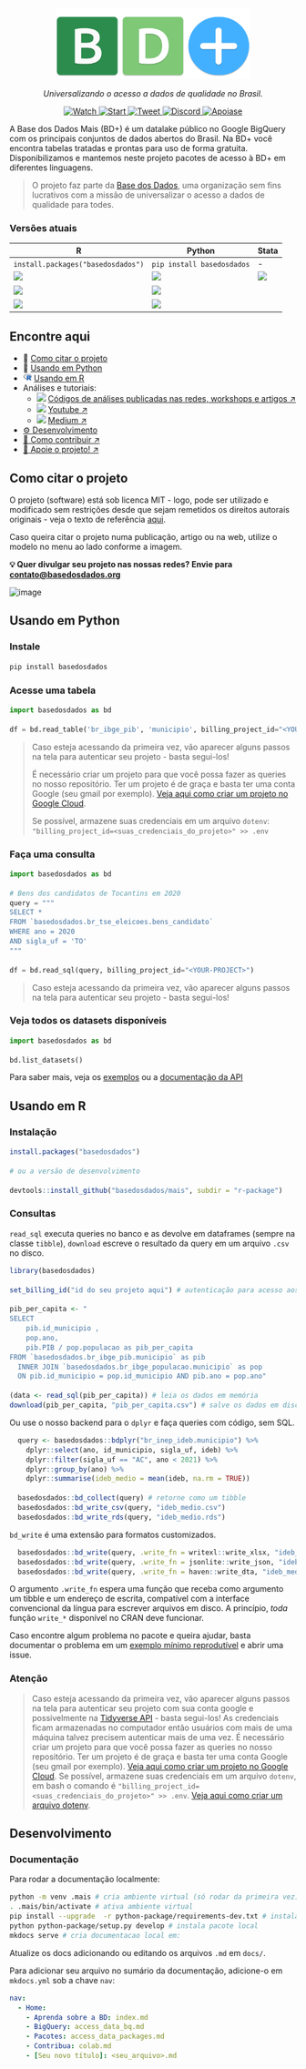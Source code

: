 <!-- Header -->
<p align="center">
  <a href="https://basedosdados.org">
    <img src="docs/images/bdmais_logo.png" width="340" alt="Base dos Dados Mais">
  </a>
</p>


<p align="center">
    <em>Universalizando o acesso a dados de qualidade no Brasil.</em>
</p>

<p align="center">
  <a href="https://github.com/basedosdados/mais/subscription" target="_blank">
    <img src="https://img.shields.io/github/watchers/basedosdados/mais.svg?style=social" alt="Watch">
  </a>
  <a href="https://github.com/basedosdados/mais/stargazers" target="_blank">
    <img src="https://img.shields.io/github/stars/basedosdados/mais.svg?style=social" alt="Start">
  </a>
  <a href="https://twitter.com/basedosdados" target="_blank">
    <img src="https://img.shields.io/twitter/follow/basedosdados?style=social" alt="Tweet">
  </a>
<!--   <a href="https://pypi.org/project/basedosdados/" target="_blank">
    <img src="https://img.shields.io/pypi/dm/basedosdados" alt="PyPi">
  </a> -->
  <a href="https://discord.gg/huKWpsVYx4" target="_blank">
    <img src="https://img.shields.io/discord/787841210433536010" alt="Discord">
  </a>
  <a href="https://apoia.se/basedosdados" target="_blank">
    <img src="https://img.shields.io/badge/apoie!%E2%9D%A4%EF%B8%8F-ff69b4" alt="Apoiase">
  </a>
</p>

A Base dos Dados Mais (BD+) é um datalake público no Google BigQuery com
os principais conjuntos de dados abertos do Brasil.
Na BD+ você encontra tabelas tratadas e prontas para uso de forma
gratuita. Disponibilizamos e mantemos neste projeto pacotes de acesso à
BD+ em diferentes linguagens.

> O projeto faz parte da [Base dos Dados](http://basedosdados.org), uma organização sem fins lucrativos com a
missão de universalizar o acesso a dados de qualidade para todes.

### Versões atuais

| **R** | **Python** | **Stata**
|-----|-----|-----|
| `install.packages("basedosdados")` | `pip install basedosdados` | - |
| <a href="https://CRAN.R-project.org/package=basedosdados" target="_blank"><img src="https://www.r-pkg.org/badges/version/basedosdados"></a> | <a href="https://pypi.org/project/basedosdados" target="_blank"><img src="https://badge.fury.io/py/basedosdados.svg"></a> | <a href="https://github.com/basedosdados/mais/pull/754" target="_blank"><img src="https://img.shields.io/badge/development-0.1.0-yellow"></a>
| <a href="https://CRAN.R-project.org/package=basedosdados" target="_blank"><img src="http://cranlogs.r-pkg.org/badges/basedosdados"></a> | <a href="https://pypi.org/project/basedosdados" target="_blank"><img src="https://img.shields.io/pypi/dm/basedosdados?color=blue"></a> |
| <a href="https://github.com/basedosdados/mais/labels/R" target="_blank"><img src="https://img.shields.io/github/issues/basedosdados/mais/R"></a> | <a href="https://github.com/basedosdados/mais/labels/python" target="_blank"><img src="https://img.shields.io/github/issues/basedosdados/mais/Python"></a> |

## Encontre aqui

- 📝 [Como citar o projeto](#como-citar-o-projeto)
- 🐍 [Usando em Python](#usando-em-python)
- <img src="https://raw.githubusercontent.com/github/explore/80688e429a7d4ef2fca1e82350fe8e3517d3494d/topics/r/r.png" width="15"> [Usando em R](#usando-em-r)
- Análises e tutoriais:
  - <img
    src="https://github.com/gauravghongde/social-icons/blob/master/PNG/Color/Github.png?raw=true"
    width="15"> [Códigos de análises publicadas nas redes, workshops e artigos ↗](http://github.com/basedosdados/analises)
  - <img src="https://github.com/gauravghongde/social-icons/blob/master/PNG/Color/Youtube.png?raw=true" width="15">  [Youtube ↗](https://www.youtube.com/c/BasedosDados)
  - <img
    src="https://github.com/gauravghongde/social-icons/blob/master/PNG/Color/Medium.png?raw=true"
    width="15">  [Medium ↗](http://dev.to/basedosdados)
- [⚙️ Desenvolvimento](#desenvolvimento)
- [👥 Como contribuir ↗](https://basedosdados.github.io/mais/colab/)
- [💚 Apoie o projeto! ↗](https://apoia.se/basedosdados)

## Como citar o projeto

O projeto (software) está sob licenca MIT - logo, pode ser utilizado e modificado sem restrições desde que sejam remetidos os direitos autorais originais - veja o texto de referência [aqui](LICENSE). 

Caso queira citar o projeto numa publicação, artigo ou na web, utilize o
modelo no menu ao lado conforme a imagem.

**💡 Quer divulgar seu projeto nas nossas redes? Envie para contato@basedosdados.org**

![image](https://user-images.githubusercontent.com/20743819/135773540-785e1e84-9d20-4f2d-9aea-512ffe65eb67.png)

## Usando em Python


### Instale
```bash
pip install basedosdados
```

### Acesse uma tabela

```python
import basedosdados as bd

df = bd.read_table('br_ibge_pib', 'municipio', billing_project_id="<YOUR-PROJECT>")
```

> Caso esteja acessando da primeira vez, vão aparecer alguns passos na tela para autenticar seu projeto - basta segui-los!
>
> É necessário criar um projeto para que você possa fazer as queries no nosso repositório. Ter um projeto é de graça e basta ter uma conta Google (seu gmail por exemplo). [Veja aqui como criar um projeto no Google Cloud](https://basedosdados.github.io/mais/access_data_local/#criando-um-projeto-no-google-cloud).
> 
> Se possível, armazene suas credenciais em um arquivo `dotenv`: `"billing_project_id=<suas_credenciais_do_projeto>" >> .env`


### Faça uma consulta

```python
import basedosdados as bd

# Bens dos candidatos de Tocantins em 2020
query = """
SELECT *
FROM `basedosdados.br_tse_eleicoes.bens_candidato` 
WHERE ano = 2020
AND sigla_uf = 'TO'
"""

df = bd.read_sql(query, billing_project_id="<YOUR-PROJECT>")
```

> Caso esteja acessando da primeira vez, vão aparecer alguns passos na tela para autenticar seu projeto - basta segui-los!

### Veja todos os datasets disponíveis

```python
import basedosdados as bd

bd.list_datasets()
```

Para saber mais, veja os [exemplos](https://github.com/basedosdados/analises/tree/main/artigos) ou a [documentação da API](https://basedosdados.github.io/mais/reference_api_py/)

## Usando em R

### Instalação

```R
install.packages("basedosdados")

# ou a versão de desenvolvimento

devtools::install_github("basedosdados/mais", subdir = "r-package")
```

### Consultas

`read_sql` executa queries no banco e as devolve em dataframes (sempre na classe `tibble`), `download` escreve o resultado da query em um arquivo `.csv` no disco.

```r
library(basedosdados)

set_billing_id("id do seu projeto aqui") # autenticação para acesso aos dados

pib_per_capita <- " 
SELECT 
    pib.id_municipio ,
    pop.ano, 
    pib.PIB / pop.populacao as pib_per_capita
FROM `basedosdados.br_ibge_pib.municipio` as pib
  INNER JOIN `basedosdados.br_ibge_populacao.municipio` as pop
  ON pib.id_municipio = pop.id_municipio AND pib.ano = pop.ano"

(data <- read_sql(pib_per_capita)) # leia os dados em memória
download(pib_per_capita, "pib_per_capita.csv") # salve os dados em disco
```

Ou use o nosso backend para o `dplyr` e faça queries com código, sem SQL. 

```r
  query <- basedosdados::bdplyr("br_inep_ideb.municipio") %>% 
    dplyr::select(ano, id_municipio, sigla_uf, ideb) %>% 
    dplyr::filter(sigla_uf == "AC", ano < 2021) %>% 
    dplyr::group_by(ano) %>% 
    dplyr::summarise(ideb_medio = mean(ideb, na.rm = TRUE)) 

  basedosdados::bd_collect(query) # retorne como um tibble
  basedosdados::bd_write_csv(query, "ideb_medio.csv") 
  basedosdados::bd_write_rds(query, "ideb_medio.rds") 
```

`bd_write` é uma extensão para formatos customizados. 

```r
  basedosdados::bd_write(query, .write_fn = writexl::write_xlsx, "ideb_medio.xlsx")
  basedosdados::bd_write(query, .write_fn = jsonlite::write_json, "ideb_medio.json")
  basedosdados::bd_write(query, .write_fn = haven::write_dta, "ideb_medio.dta")
```

O argumento `.write_fn` espera uma função que receba como argumento um tibble e um endereço de escrita, compatível com a interface convencional da língua para escrever arquivos em disco. A princípio, _toda_ função `write_*` disponível no CRAN deve funcionar. 

Caso encontre algum problema no pacote e queira ajudar, basta documentar o problema em um [exemplo mínimo reprodutível](https://pt.stackoverflow.com/questions/264168/quais-as-principais-fun%C3%A7%C3%B5es-para-se-criar-um-exemplo-m%C3%ADnimo-reproduz%C3%ADvel-em-r) e abrir uma issue. 

### Atenção

> Caso esteja acessando da primeira vez, vão aparecer alguns passos na tela para autenticar seu projeto com sua conta google e possivelmente na [Tidyverse API](https://www.tidyverse.org/google_privacy_policy/) - basta segui-los! As credenciais ficam armazenadas no computador então usuários com mais de uma máquina talvez precisem autenticar mais de uma vez.
> É necessário criar um projeto para que você possa fazer as queries no nosso repositório. Ter um projeto é de graça e basta ter uma conta Google (seu gmail por exemplo). [Veja aqui como criar um projeto no Google Cloud](https://basedosdados.github.io/mais/access_data_local/#criando-um-projeto-no-google-cloud).
> Se possível, armazene suas credenciais em um arquivo `dotenv`, em bash o comando é `"billing_project_id=<suas_credenciais_do_projeto>" >> .env`. [Veja aqui como criar um arquivo dotenv](https://towardsdatascience.com/using-dotenv-to-hide-sensitive-information-in-r-8b878fa72020).

## Desenvolvimento

### Documentação

Para rodar a documentação localmente:

```bash
python -m venv .mais # cria ambiente virtual (só rodar da primeira vez)
. .mais/bin/activate # ativa ambiente virtual
pip install --upgrade  -r python-package/requirements-dev.txt # instala dependências
python python-package/setup.py develop # instala pacote local
mkdocs serve # cria documentacao local em:
```

Atualize os docs adicionando ou editando os arquivos `.md` em `docs/`.

Para adicionar seu arquivo no sumário da documentação, adicione-o em
`mkdocs.yml` sob a chave `nav`:

```yaml
nav:
  - Home:
    - Aprenda sobre a BD: index.md
    - BigQuery: access_data_bq.md
    - Pacotes: access_data_packages.md
    - Contribua: colab.md
    - [Seu novo título]: <seu_arquivo>.md
```